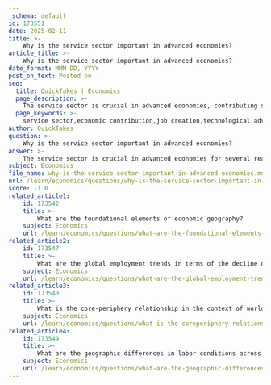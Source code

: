 ```yaml
---
_schema: default
id: 173551
date: 2025-02-11
title: >-
    Why is the service sector important in advanced economies?
article_title: >-
    Why is the service sector important in advanced economies?
date_format: MMM DD, YYYY
post_on_text: Posted on
seo:
  title: QuickTakes | Economics
  page_description: >-
    The service sector is crucial in advanced economies, contributing significantly to GDP, creating jobs, integrating technology, driving social development, and reflecting shifts towards post-industrial societies in a globalized economy.
  page_keywords: >-
    service sector,economic contribution,job creation,technological advancements,social development,post-industrial society,globalization
author: QuickTakes
question: >-
    Why is the service sector important in advanced economies?
answer: >-
    The service sector is crucial in advanced economies for several reasons, reflecting broader economic trends and societal needs. Here are the key points highlighting its importance:\n\n1. **Economic Contribution**: The service sector, encompassing industries such as healthcare, education, finance, and hospitality, significantly contributes to the Gross Domestic Product (GDP) of advanced economies. For instance, in the United States, healthcare alone accounts for a substantial portion of GDP, while education contributes around 10%, making it one of the largest components of the service sector. This economic contribution underscores the sector's role in driving overall economic growth.\n\n2. **Job Creation**: The service sector is a major source of employment, providing millions of jobs across various industries. As economies transition from manufacturing to service-oriented activities, a growing proportion of the workforce is engaged in service industries. This shift not only reflects changing employment patterns but also highlights the sector's role in reducing unemployment and enhancing labor conditions.\n\n3. **Technological Advancements**: The integration of technology within the service sector has led to improved efficiency and service delivery. Innovations such as telemedicine in healthcare and digital tools in education have transformed how services are provided, enhancing the quality of care and learning experiences. This technological enablement attracts investment and fosters growth within the sector, further solidifying its importance in advanced economies.\n\n4. **Social Development**: The service sector plays a vital role in driving social development by delivering essential services to the public. Access to quality healthcare and education is fundamental for improving living standards and promoting social equity. As such, the growth of the service sector is often associated with enhanced quality of life and societal well-being.\n\n5. **Shift to Post-Industrial Society**: The growth of the service sector is indicative of a broader transition to post-industrial societies, where the focus shifts from manufacturing to knowledge-based and high-level services. This transition reflects changing consumer demands and the increasing importance of information and innovation in economic processes.\n\n6. **Globalization and Economic Trends**: The rise of globalization has facilitated the expansion of service industries, allowing advanced economies to leverage their expertise and technology in providing services globally. This trend has led to the emergence of new markets and opportunities, further emphasizing the service sector's role in economic globalization.\n\nIn summary, the service sector is vital in advanced economies due to its significant economic contribution, job creation potential, integration of technology, role in social development, reflection of post-industrial transitions, and adaptability to global economic trends. As economies continue to evolve, the importance of the service sector is likely to grow, shaping future economic landscapes.
subject: Economics
file_name: why-is-the-service-sector-important-in-advanced-economies.md
url: /learn/economics/questions/why-is-the-service-sector-important-in-advanced-economies
score: -1.0
related_article1:
    id: 173542
    title: >-
        What are the foundational elements of economic geography?
    subject: Economics
    url: /learn/economics/questions/what-are-the-foundational-elements-of-economic-geography
related_article2:
    id: 173547
    title: >-
        What are the global employment trends in terms of the decline of agriculture and the rise of services?
    subject: Economics
    url: /learn/economics/questions/what-are-the-global-employment-trends-in-terms-of-the-decline-of-agriculture-and-the-rise-of-services
related_article3:
    id: 173540
    title: >-
        What is the core-periphery relationship in the context of world system theory?
    subject: Economics
    url: /learn/economics/questions/what-is-the-coreperiphery-relationship-in-the-context-of-world-system-theory
related_article4:
    id: 173549
    title: >-
        What are the geographic differences in labor conditions across industries?
    subject: Economics
    url: /learn/economics/questions/what-are-the-geographic-differences-in-labor-conditions-across-industries
---
```


&nbsp;